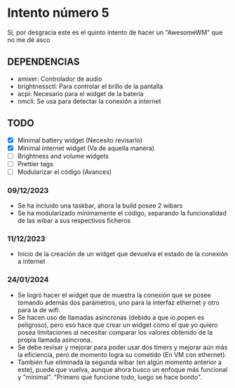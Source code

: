 # Intento número 5
Sí, por desgracia este es el quinto intento de hacer un "AwesomeWM" que no me dé asco

## DEPENDENCIAS
+ amixer: Controlador de audio
+ brightnessctl: Para controlar el brillo de la pantalla
+ acpi: Necesario para el widget de la batería
+ nmcli: Se usa para detectar la conexión a internet 

## TODO
+ [X] Minimal battery widget (Necesito revisarlo)
+ [X] Minimal internet widget (Va de aquella manera)
+ [ ] Brightness and volume widgets
+ [ ] Prettier tags
+ [ ] Modularizar el código (Avances)

### 09/12/2023
+ Se ha incluido una taskbar, ahora la build posee 2 wibars
+ Se ha modularizado mínimamente el código, separando la funcionalidad de las wibar a sus respectivos ficheros

### 11/12/2023
+ Inicio de la creación de un widget que devuelva el estado de la conexión a internet

### 24/01/2024
+ Se logró hacer el widget que de muestra la conexión que se posee tomando además dos parámetros, uno para la interfaz ethernet y otro para la de wifi.
+ Se hacen uso de llamadas asíncronas (debido a que io.popen es peligroso), pero eso hace que crear un widget como el que yo quiero posea limitaciones al necesitar comparar los valores obtenido de la propia llamada asíncrona.
+ Se debe revisar y mejorar para poder usar dos timers y mejorar aún más la eficiencia, pero de momento logra su cometido (En VM con ethernet).
+ También fue eliminada la segunda wibar (en algún momento anterior a este), puede que vuelva, aunque ahora busco un enfoque más funcional y "minimal". "Primero que funcione todo, luego se hace bonito".
